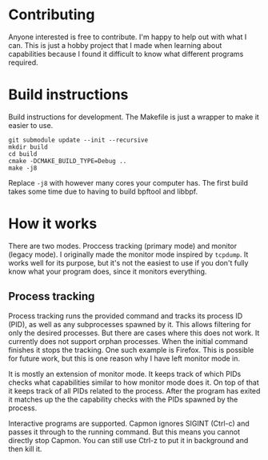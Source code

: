# Contributing

Anyone interested is free to contribute. I'm happy to help out with what I can.
This is just a hobby project that I made when learning about capabilities
because I found it difficult to know what different programs required.

# Build instructions

Build instructions for development. The Makefile is just a wrapper to make it easier to use.
```
git submodule update --init --recursive
mkdir build
cd build
cmake -DCMAKE_BUILD_TYPE=Debug ..
make -j8
```

Replace `-j8` with however many cores your computer has. The first build takes
some time due to having to build bpftool and libbpf.

# How it works

There are two modes. Proccess tracking (primary mode) and monitor (legacy
mode). I originally made the monitor mode inspired by `tcpdump`. It works well
for its purpose, but it's not the easiest to use if you don't fully know what
your program does, since it monitors everything.

## Process tracking
Process tracking runs the provided command and tracks its process ID (PID), as
well as any subprocesses spawned by it. This allows filtering for only the
desired processes. But there are cases where this does not work. It currently
does not support orphan processes. When the initial command finishes it stops
the tracking. One such example is Firefox. This is possible for future work,
but this is one reason why I have left monitor mode in.

It is mostly an extension of monitor mode. It keeps track of which PIDs checks
what capabilities similar to how monitor mode does it. On top of that it keeps
track of all PIDs related to the process. After the program has exited it
matches up the the capability checks with the PIDs spawned by the process.

Interactive programs are supported. Capmon ignores SIGINT (Ctrl-c) and passes
it through to the running command. But this means you cannot directly stop
Capmon. You can still use Ctrl-z to put it in background and then kill it.
